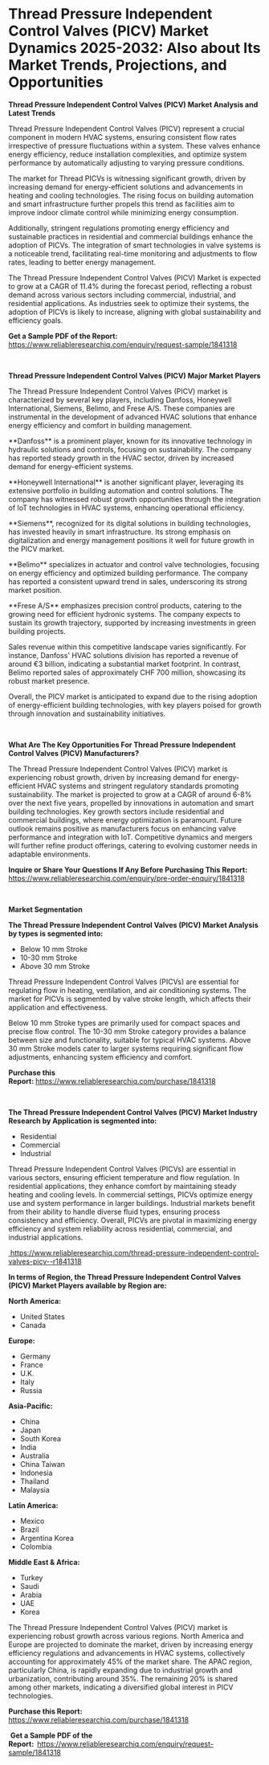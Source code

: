 <p><h1>Thread Pressure Independent Control Valves (PICV) Market Dynamics 2025-2032: Also about Its Market Trends, Projections, and Opportunities</h1></p><p><strong>Thread Pressure Independent Control Valves (PICV) Market Analysis and Latest Trends</strong></p>
<p><p>Thread Pressure Independent Control Valves (PICV) represent a crucial component in modern HVAC systems, ensuring consistent flow rates irrespective of pressure fluctuations within a system. These valves enhance energy efficiency, reduce installation complexities, and optimize system performance by automatically adjusting to varying pressure conditions. </p><p>The market for Thread PICVs is witnessing significant growth, driven by increasing demand for energy-efficient solutions and advancements in heating and cooling technologies. The rising focus on building automation and smart infrastructure further propels this trend as facilities aim to improve indoor climate control while minimizing energy consumption. </p><p>Additionally, stringent regulations promoting energy efficiency and sustainable practices in residential and commercial buildings enhance the adoption of PICVs. The integration of smart technologies in valve systems is a noticeable trend, facilitating real-time monitoring and adjustments to flow rates, leading to better energy management.</p><p>The Thread Pressure Independent Control Valves (PICV) Market is expected to grow at a CAGR of 11.4% during the forecast period, reflecting a robust demand across various sectors including commercial, industrial, and residential applications. As industries seek to optimize their systems, the adoption of PICVs is likely to increase, aligning with global sustainability and efficiency goals.</p></p>
<p><strong>Get a Sample PDF of the Report:&nbsp;</strong> <a href="https://www.reliableresearchiq.com/enquiry/request-sample/1841318?utm_campaign=3516&utm_medium=2&utm_source=Github&utm_content=ia&utm_term=16042025&utm_id=thread-pressure-independent-control-valves-picv">https://www.reliableresearchiq.com/enquiry/request-sample/1841318</a></p>
<p>&nbsp;</p>
<p><strong>Thread Pressure Independent Control Valves (PICV) Major Market Players</strong></p>
<p><p>The Thread Pressure Independent Control Valves (PICV) market is characterized by several key players, including Danfoss, Honeywell International, Siemens, Belimo, and Frese A/S. These companies are instrumental in the development of advanced HVAC solutions that enhance energy efficiency and comfort in building management.</p><p>**Danfoss** is a prominent player, known for its innovative technology in hydraulic solutions and controls, focusing on sustainability. The company has reported steady growth in the HVAC sector, driven by increased demand for energy-efficient systems. </p><p>**Honeywell International** is another significant player, leveraging its extensive portfolio in building automation and control solutions. The company has witnessed robust growth opportunities through the integration of IoT technologies in HVAC systems, enhancing operational efficiency.</p><p>**Siemens**, recognized for its digital solutions in building technologies, has invested heavily in smart infrastructure. Its strong emphasis on digitalization and energy management positions it well for future growth in the PICV market.</p><p>**Belimo** specializes in actuator and control valve technologies, focusing on energy efficiency and optimized building performance. The company has reported a consistent upward trend in sales, underscoring its strong market position.</p><p>**Frese A/S** emphasizes precision control products, catering to the growing need for efficient hydronic systems. The company expects to sustain its growth trajectory, supported by increasing investments in green building projects.</p><p>Sales revenue within this competitive landscape varies significantly. For instance, Danfoss' HVAC solutions division has reported a revenue of around €3 billion, indicating a substantial market footprint. In contrast, Belimo reported sales of approximately CHF 700 million, showcasing its robust market presence. </p><p>Overall, the PICV market is anticipated to expand due to the rising adoption of energy-efficient building technologies, with key players poised for growth through innovation and sustainability initiatives.</p></p>
<p>&nbsp;</p>
<p><strong>What Are The Key Opportunities For Thread Pressure Independent Control Valves (PICV) Manufacturers?</strong></p>
<p><p>The Thread Pressure Independent Control Valves (PICV) market is experiencing robust growth, driven by increasing demand for energy-efficient HVAC systems and stringent regulatory standards promoting sustainability. The market is projected to grow at a CAGR of around 6-8% over the next five years, propelled by innovations in automation and smart building technologies. Key growth sectors include residential and commercial buildings, where energy optimization is paramount. Future outlook remains positive as manufacturers focus on enhancing valve performance and integration with IoT. Competitive dynamics and mergers will further refine product offerings, catering to evolving customer needs in adaptable environments.</p></p>
<p><strong>Inquire or Share Your Questions If Any Before Purchasing This Report:</strong> <a href="https://www.reliableresearchiq.com/enquiry/pre-order-enquiry/1841318?utm_campaign=3516&utm_medium=2&utm_source=Github&utm_content=ia&utm_term=16042025&utm_id=thread-pressure-independent-control-valves-picv">https://www.reliableresearchiq.com/enquiry/pre-order-enquiry/1841318</a></p>
<p>&nbsp;</p>
<p><strong>Market Segmentation</strong></p>
<p><strong>The Thread Pressure Independent Control Valves (PICV) Market Analysis by types is segmented into:</strong></p>
<p><ul><li>Below 10 mm Stroke</li><li>10-30 mm Stroke</li><li>Above 30 mm Stroke</li></ul></p>
<p><p>Thread Pressure Independent Control Valves (PICVs) are essential for regulating flow in heating, ventilation, and air conditioning systems. The market for PICVs is segmented by valve stroke length, which affects their application and effectiveness. </p><p>Below 10 mm Stroke types are primarily used for compact spaces and precise flow control. The 10-30 mm Stroke category provides a balance between size and functionality, suitable for typical HVAC systems. Above 30 mm Stroke models cater to larger systems requiring significant flow adjustments, enhancing system efficiency and comfort.</p></p>
<p><strong>Purchase this Report:&nbsp;</strong><a href="https://www.reliableresearchiq.com/purchase/1841318?utm_campaign=3516&utm_medium=2&utm_source=Github&utm_content=ia&utm_term=16042025&utm_id=thread-pressure-independent-control-valves-picv">https://www.reliableresearchiq.com/purchase/1841318</a></p>
<p>&nbsp;</p>
<p><strong>The Thread Pressure Independent Control Valves (PICV) Market Industry Research by Application is segmented into:</strong></p>
<p><ul><li>Residential</li><li>Commercial</li><li>Industrial</li></ul></p>
<p><p>Thread Pressure Independent Control Valves (PICVs) are essential in various sectors, ensuring efficient temperature and flow regulation. In residential applications, they enhance comfort by maintaining steady heating and cooling levels. In commercial settings, PICVs optimize energy use and system performance in larger buildings. Industrial markets benefit from their ability to handle diverse fluid types, ensuring process consistency and efficiency. Overall, PICVs are pivotal in maximizing energy efficiency and system reliability across residential, commercial, and industrial applications.</p></p>
<p><a href="https://www.reliableresearchiq.com/thread-pressure-independent-control-valves-picv--r1841318?utm_campaign=3516&utm_medium=2&utm_source=Github&utm_content=ia&utm_term=16042025&utm_id=thread-pressure-independent-control-valves-picv">&nbsp;https://www.reliableresearchiq.com/thread-pressure-independent-control-valves-picv--r1841318</a></p>
<p><strong>In terms of Region, the Thread Pressure Independent Control Valves (PICV) Market Players available by Region are:</strong></p>
<p>
    <p> <strong> North America: </strong>
        <ul>
            <li>United States</li>
            <li>Canada</li>
        </ul>
        </p> 
    <p> <strong> Europe: </strong>
        <ul>
            <li>Germany</li>
            <li>France</li>
            <li>U.K.</li>
            <li>Italy</li>
            <li>Russia</li>
        </ul>
        </p> 
    <p> <strong> Asia-Pacific: </strong>
        <ul>
            <li>China</li>
            <li>Japan</li>
            <li>South Korea</li>
            <li>India</li>
            <li>Australia</li>
            <li>China Taiwan</li>
            <li>Indonesia</li>
            <li>Thailand</li>
            <li>Malaysia</li>
        </ul>
        </p> 
    <p> <strong> Latin America: </strong>
        <ul>
            <li>Mexico</li>
            <li>Brazil</li>
            <li>Argentina Korea</li>
            <li>Colombia</li>
        </ul>
        </p> 
    <p> <strong> Middle East & Africa: </strong>
        <ul>
            <li>Turkey</li>
            <li>Saudi</li>
            <li>Arabia</li>
            <li>UAE</li>
            <li>Korea</li>
        </ul>
    </p>
    </p>
<p><p>The Thread Pressure Independent Control Valves (PICV) market is experiencing robust growth across various regions. North America and Europe are projected to dominate the market, driven by increasing energy efficiency regulations and advancements in HVAC systems, collectively accounting for approximately 45% of the market share. The APAC region, particularly China, is rapidly expanding due to industrial growth and urbanization, contributing around 35%. The remaining 20% is shared among other markets, indicating a diversified global interest in PICV technologies.</p></p>
<p><strong>Purchase this Report: </strong><a href="https://www.reliableresearchiq.com/purchase/1841318?utm_campaign=3516&utm_medium=2&utm_source=Github&utm_content=ia&utm_term=16042025&utm_id=thread-pressure-independent-control-valves-picv">https://www.reliableresearchiq.com/purchase/1841318</a></p>
<p>&nbsp;<strong>Get a Sample PDF of the Report:&nbsp;&nbsp;</strong><a href="https://www.reliableresearchiq.com/enquiry/request-sample/1841318?utm_campaign=3516&utm_medium=2&utm_source=Github&utm_content=ia&utm_term=16042025&utm_id=thread-pressure-independent-control-valves-picv">https://www.reliableresearchiq.com/enquiry/request-sample/1841318</a></p>
<p><strong></strong></p>
<p><p></p><p></p><p></p></p>